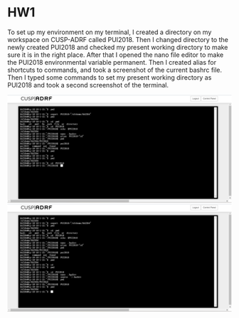 # HW1

To set up my environment on my terminal, I created a directory on my workspace on CUSP-ADRF called PUI2018.
Then I changed directory to the newly created PUI2018 and checked my present working directory to make sure it is in the right place.
After that I opened the nano file editor to make the PUI2018 environmental variable permanent. 
Then I created alias for shortcuts to commands, and took a screenshot of the current bashrc file.
Then I typed some commands to set my present working directory as PUI2018 and took a second screenshot of the terminal. 

![ALt_text](HW1_Screenshot3.png)
![ALt_text](HW1_Screenshot4.png)

